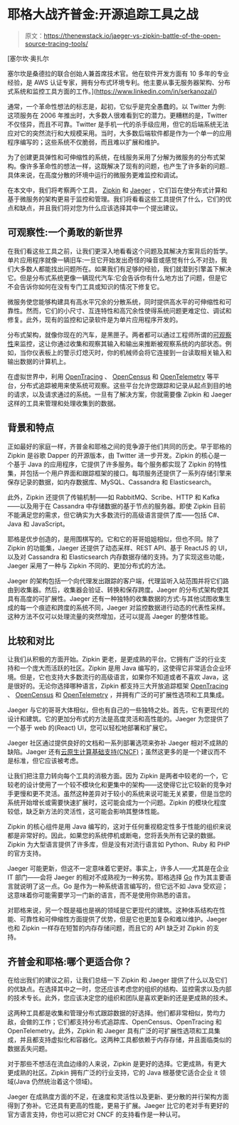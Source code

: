 # 耶格大战齐普金:开源追踪工具之战

> 原文：<https://thenewstack.io/jaeger-vs-zipkin-battle-of-the-open-source-tracing-tools/>

[](https://www.linkedin.com/in/serkanozal/)

 [塞尔坎·奥扎尔

塞尔坎是桑德拉的联合创始人兼首席技术官。他在软件开发方面有 10 多年的专业经验，是 AWS 认证专家，拥有分布式环境专利。他主要从事无服务器架构、分布式系统和监控工具方面的工作。](https://www.linkedin.com/in/serkanozal/) [](https://www.linkedin.com/in/serkanozal/)

通常，一个革命性想法的标志是，起初，它似乎是完全愚蠢的。以 Twitter 为例:这项服务在 2006 年推出时，大多数人很难看到它的潜力。更糟糕的是，Twitter 不仅怪异，而且不可靠。Twitter 是手机一代的杀手级应用，但它的后端系统无法应对它的突然流行和大规模采用。当时，大多数后端软件都是作为一个单一的应用程序编写的；这些系统不仅脆弱，而且难以扩展和维护。

为了创建更具弹性和可伸缩性的系统，在线服务采用了分解为微服务的分布式架构。像许多革命性的想法一样，这既解决了现有的问题，也产生了许多新的问题..具体来说，在高度分散的环境中运行的微服务更难监控和调试。

在本文中，我们将考察两个工具， [Zipkin](https://zipkin.io/) 和 [Jaeger](https://www.jaegertracing.io/) ，它们旨在使分布式计算和基于微服务的架构更易于监控和管理。我们将看看这些工具提供了什么，它们的优点和缺点，并且我们将对您为什么应该选择其中一个提出建议。

## 可观察性:一个勇敢的新世界

在我们看这些工具之前，让我们更深入地看看这个问题及其解决方案背后的哲学。单片应用程序就像一辆旧车:一旦它开始发出奇怪的噪音或感觉有什么不对劲，我们大多数人都能找出问题所在。如果我们有足够的经验，我们就潜到引擎盖下解决它。但是分布式系统更像一辆现代汽车:它会告诉你有什么地方出了问题，但是它不会告诉你如何在没有专门工具或知识的情况下修复它。

微服务使您能够构建具有高水平冗余的分散系统，同时提供高水平的可伸缩性和可靠性。然而，它们的小尺寸、互连特性和高冗余性使得系统问题更难定位、调试和修复。此外，现有的监控和记录软件是为单片应用程序开发的。

分布式架构，就像你现在的汽车，是黑匣子。两者都可以通过工程师所谓的[可观察性](https://thenewstack.io/observability-a-3-year-retrospective/)来监控，这让你通过收集和观察其输入和输出来推断被观察系统的内部状态。例如，当你仪表板上的警示灯熄灭时，你的机械师会将它连接到一台读取相关输入和输出数据的计算机上。

在虚拟世界中，利用 [OpenTracing](https://opentracing.io/) 、 [OpenCensus](https://opencensus.io/) 和 [OpenTelemetry](https://opentelemetry.io/) 等平台，分布式追踪被用来使系统可观察。这些平台允许您跟踪和记录从起点到目的地的请求，以及请求通过的系统。一旦有了解决方案，你就需要像 Zipkin 和 Jaeger 这样的工具来管理和处理收集到的数据。

## 背景和特点

正如最好的家庭一样，齐普金和耶格之间的竞争源于他们共同的历史。早于耶格的 Zipkin 是谷歌 Dapper 的开源版本，由 Twitter 进一步开发。Zipkin 的核心是一个基于 Java 的应用程序，它提供了许多服务。每个服务都实现了 Zipkin 的特性集，并包括一个用户界面和跟踪框架的接口。每项服务还提供了一系列存储引擎来保存记录的数据，如内存数据库、MySQL、Cassandra 和 Elasticsearch。

此外，Zipkin 还提供了传输机制——如 RabbitMQ、Scribe、HTTP 和 Kafka——以及用于在 Cassandra 中存储数据的基于节点的服务器。即使 Zipkin 目前不能满足您的需求，但它确实为大多数流行的高级语言提供了库——包括 C#、Java 和 JavaScript。

耶格是优步创造的，是用围棋写的。它和它的哥哥姐姐相似，但也不同。除了 Zipkin 的功能集，Jaeger 还提供了动态采样、REST API、基于 ReactJS 的 UI，以及对 Cassandra 和 Elasticsearch 内存数据存储的支持。为了实现这些功能，Jaeger 采用了一种与 Zipkin 不同的、更加分布式的方法。

Jaeger 的架构包括一个向代理发出跟踪的客户端，代理监听入站范围并将它们路由到收集器。然后，收集器会验证、转换和保存跨度。Jaeger 的分布式架构使其具有高度的可扩展性。Jaeger 还有一种独特的收集数据的方式:与其他试图收集生成的每一个痕迹和跨度的系统不同，Jaeger 对监控数据进行动态的代表性采样。这种方法不仅可以处理流量的突然增加，还可以提高 Jaeger 的整体性能。

## 比较和对比

让我们从积极的方面开始。Zipkin 更老，是更成熟的平台。它拥有广泛的行业支持和一个庞大而活跃的社区。Zipkin 是用 Java 编写的，这使得它非常适合企业环境。但是，它也支持大多数流行的高级语言，如果你不知道或者不喜欢 Java，这是很好的。无论你选择哪种语言，Zipkin 都支持三大开放追踪框架 [OpenTracing](https://opentracing.io/) 、 [OpenCensus](https://opencensus.io/) 和 [OpenTelemetry](https://opentelemetry.io/) ，并拥有广泛的可扩展性选项和工具集成。

Jaeger 与它的哥哥大体相似，但也有自己的一些独特之处。首先，它有更现代的设计和建筑。它的更加分布式的方法是高度灵活和高性能的。Jaeger 为您提供了一个基于 web 的(React) UI，您可以轻松地部署和扩展它。

Jaeger 社区通过提供良好的文档和一系列部署选项来弥补 Jaeger 相对不成熟的缺陷。Jaeger 还有[云原生计算基础支持(CNCF)](https://www.cncf.io/announcements/2019/10/31/cloud-native-computing-foundation-announces-jaeger-graduation/)；虽然这更多的是一个建议而不是标准，但它应该被考虑。

让我们把注意力转向每个工具的消极方面。因为 Zipkin 是两者中较老的一个，它较老的设计使用了一个较不模块化和更集中的架构——这使得它比它较新的竞争对手更慢和更不灵活。虽然这种差异对于较小的系统来说可能无关紧要，但是当您的系统开始增长或需要快速扩展时，这可能会成为一个问题。Zipkin 的模块化程度较低，缺乏新方法的灵活性，这可能会影响其整体性能。

Zipkin 的核心组件是用 Java 编写的，这对于任何重视稳定性多于性能的组织来说都是非常好的。因此，如果您的系统停机或断电，您将丢失所有记录的数据。Zipkin 为大型语言提供了许多库，但是没有对流行语言如 Python、Ruby 和 PHP 的官方支持。

Jaeger 可能更新，但这不一定意味着它更好。事实上，许多人——尤其是在企业 IT 部门——会将 Jaeger 的相对不成熟视为一种劣势。耶格选择 [Go](https://www.infoworld.com/article/3198928/whats-the-go-language-really-good-for.html) 作为其主要语言就说明了这一点。Go 是作为一种系统语言编写的，但它远不如 Java 受欢迎；这意味着你可能需要学习一门新的语言，而不是使用你熟悉的语言。

对耶格来说，另一个既是福也是祸的领域是它更现代的建筑。这种体系结构在性能、可靠性和可伸缩性方面提供了优势，但是它也更加复杂和难以维护。Jaeger 也和 Zipkin 一样存在短暂的内存存储问题，而且它的 API 缺乏对 Zipkin 的支持。

## 齐普金和耶格:哪个更适合你？

在给出我们的建议之前，让我们总结一下 Zipkin 和 Jaeger 提供了什么以及它们的优缺点。在选择其中之一时，您还应该考虑您的组织的结构、监控需求以及内部的技术专长。此外，您应该决定您的组织和团队是喜欢更新的还是更成熟的技术。

这两种工具都是收集和管理分布式跟踪数据的好选择。他们都非常相似，势均力敌，会做的工作；它们都支持分布式追踪库、OpenCensus、OpenTracing 和 OpenTelemetry。此外，Zipkin 和 Jaeger 具有广泛的可扩展性选项和工具集成，并且都支持虚拟化和容器化。这两种工具都依赖于内存存储，并且面临类似的数据丢失问题。

对于那些不想活在流血边缘的人来说，Zipkin 是更好的选择。它更成熟，有更大更成熟的社区。Zipkin 拥有广泛的行业支持，它的 Java 根基使它适合企业 it 领域(Java 仍然统治着这个领域)。

Jaeger 在成熟度方面的不足，在速度和灵活性以及更新、更分散的并行架构方面得到了弥补。它还具有更高的性能，更易于扩展。Jaeger 比它的老对手有更好的官方语言支持，你也可以把它对 CNCF 的支持看作是一种认可。

<svg xmlns:xlink="http://www.w3.org/1999/xlink" viewBox="0 0 68 31" version="1.1"><title>Group</title> <desc>Created with Sketch.</desc></svg>